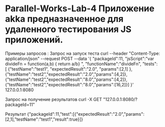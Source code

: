 # Parallel-Works-Lab-4 Приложение akka предназначенное для удаленного тестирования JS приложений.

Примеры запросов :
Запрос на запуск теста
curl --header "Content-Type: application/json" --request POST --data '{ "packageId":11, "jsScript":"var divideFn = function(a,b) { return a/b} ", "functionName":"divideFn", "tests": [ {"testName":"test1", "expectedResult":"2.0", "params":[2,1] },{"testName":"test2","expectedResult":"2.0","params":[4,2]}, {"testName":"test2","expectedResult":"8.0","params":[4,2]},{"testName":"test2","expectedResult":"8.0","params":[16,2]}] }' 127.0.0.1:8080

Запрос на получение результатов
curl -X GET "127.0.0.1:8080/?packageId=11"

Результат
{"packageId":11,"test":[{"expectedResult":"2.0","params":[2,1],"testName":"test1","result":true}]}